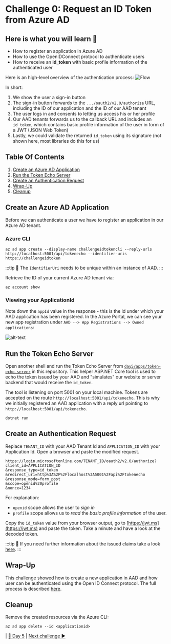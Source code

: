 # Challenge 0: Request an ID Token from Azure AD

## Here is what you will learn 🎯

- How to register an application in Azure AD
- How to use the OpenIDConnect protocol to authenticate users
- How to receive an __id_token__ with basic profile information of the authenticated user

Here is an high-level overview of the authentication process:
![Flow](./images/oidc-id-token-flow.png)

In short:

1. We show the user a sign-in button
2. The sign-in button forwards to the `.../oauth2/v2.0/authorize` URL, including the ID of our application and the ID of our AAD tenant
3. The user logs in and consents to letting us access his or her profile
4. Our AAD tenants forwards us to the callback URL and includes an `id_token`, which contains basic profile information of the user in form of a JWT (JSON Web Token)
5. Lastly, we could validate the returned `id_token` using its signature (not shown here, most libraries do this for us)

## Table Of Contents

1. [Create an Azure AD Application](#create-an-azure-ad-application)
2. [Run the Token Echo Server](#run-the-token-echo-server)
3. [Create an Authentication Request](#create-an-authentication-request)
4. [Wrap-Up](#wrap-up)
5. [Cleanup](#cleanup)

## Create an Azure AD Application

Before we can authenticate a user we have to register an application in our Azure AD tenant.

### Azure CLI

```shell
az ad app create --display-name challengeidtokencli --reply-urls http://localhost:5001/api/tokenecho --identifier-uris https://challengeidtoken
```

:::tip
📝 The `IdentifierUri` needs to be unique within an instance of AAD.
:::

Retrieve the ID of your current Azure AD tenant via:

```shell
az account show 
```

### Viewing your ApplicationId

Note down the `appId` value in the response - this is the id under which your AAD application has been registered. In the Azure Portal, we can see your new app registration under `AAD --> App Registrations --> Owned applications`:

![alt-text](./images/aad_app_registration.png)

## Run the Token Echo Server

Open another shell and run the Token Echo Server from [`day5/apps/token-echo-server`](../apps/token-echo-server) in this repository. This helper ASP.NET Core tool is used to echo the token issued by your AAD and "simulates" our website or server backend that would receive the `id_token`.

The tool is listening on port 5001 on your local machine. Tokens are accepted on the route `http://localhost:5001/api/tokenecho`. This is why we initially registered an AAD application with a reply url pointing to `http://localhost:5001/api/tokenecho`.

```shell
dotnet run
```

## Create an Authentication Request

Replace `TENANT_ID` with your AAD Tenant Id and `APPLICATION_ID` with your Application Id. Open a browser and paste the modified request.

```http
https://login.microsoftonline.com/TENANT_ID/oauth2/v2.0/authorize?
client_id=APPLICATION_ID
&response_type=id_token
&redirect_uri=http%3A%2F%2Flocalhost%3A5001%2Fapi%2Ftokenecho
&response_mode=form_post
&scope=openid%20profile
&nonce=1234
```

For explanation:

- `openid` scope allows the user to _sign in_
- `profile` scope allows us to _read_ the _basic profile information_ of the user.

Copy the `id_token` value from your browser output, go to [https://jwt.ms](https://jwt.ms) and paste the token. Take a minute and have a look at the decoded token.

:::tip
📝 If you need further information about the issued claims take a look [here](https://docs.microsoft.com/en-us/azure/active-directory/develop/id-tokens#header-claims).
:::

## Wrap-Up

This challenge showed how to create a new application in AAD and how user can be authenticated using the Open ID Connect protocol. The full process is described [here](https://docs.microsoft.com/en-us/azure/active-directory/develop/v2-protocols-oidc).

## Cleanup

Remove the created resources via the Azure CLI:

```shell
az ad app delete --id <applicationid>
```

| [🔼 Day 5](../README.md) | [Next challenge ▶](./challenge-1.md)
